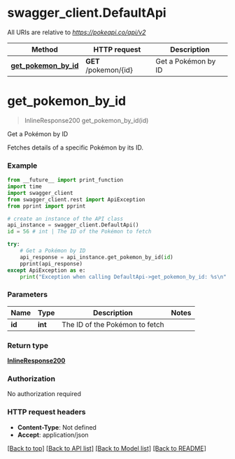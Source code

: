 # swagger_client.DefaultApi

All URIs are relative to *https://pokeapi.co/api/v2*

Method | HTTP request | Description
------------- | ------------- | -------------
[**get_pokemon_by_id**](DefaultApi.md#get_pokemon_by_id) | **GET** /pokemon/{id} | Get a Pokémon by ID

# **get_pokemon_by_id**
> InlineResponse200 get_pokemon_by_id(id)

Get a Pokémon by ID

Fetches details of a specific Pokémon by its ID.

### Example
```python
from __future__ import print_function
import time
import swagger_client
from swagger_client.rest import ApiException
from pprint import pprint

# create an instance of the API class
api_instance = swagger_client.DefaultApi()
id = 56 # int | The ID of the Pokémon to fetch

try:
    # Get a Pokémon by ID
    api_response = api_instance.get_pokemon_by_id(id)
    pprint(api_response)
except ApiException as e:
    print("Exception when calling DefaultApi->get_pokemon_by_id: %s\n" % e)
```

### Parameters

Name | Type | Description  | Notes
------------- | ------------- | ------------- | -------------
 **id** | **int**| The ID of the Pokémon to fetch | 

### Return type

[**InlineResponse200**](InlineResponse200.md)

### Authorization

No authorization required

### HTTP request headers

 - **Content-Type**: Not defined
 - **Accept**: application/json

[[Back to top]](#) [[Back to API list]](../README.md#documentation-for-api-endpoints) [[Back to Model list]](../README.md#documentation-for-models) [[Back to README]](../README.md)

